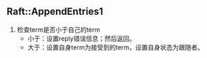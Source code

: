## Raft::AppendEntries1

1. 检查term是否小于自己的term
   * 小于：设置reply错误信息；然后返回。
   * 大于：设置自身term为接受到的term，设置自身状态为跟随者。